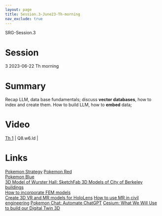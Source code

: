 ```yaml
---
layout: page
title: Session.3-June23-Th-morning
nav_exclude: true
---
```

SRG-Session.3
# Session
 3  2023-06-22 Th morning
# Summary
 Recap LLM, data base fundamentals; discuss **vector databases**, how to index and create them. How to build LLM, how to **embed** data; 

# Video 
 [Th 1](https://berkeley.zoom.us/rec/share/_BhVFSsJZDX9TtfhJyxjEq4Zv-eH3PWHjmicjiBMu6xPpGQjy-41rom52GGpXmag.zUCBCtEYP4YqosL2?startTime=1687451355000) | Q8.w6.Id |
# Links
[Pokemon Strategy](https://arxiv.org/pdf/2306.03024.pdf)
[Pokemon Red](https://archive.org/details/pokemon-red-version)   
[Pokemon Blue](https://archive.org/details/pokemon-blue-version-gb)  
[3D Model of Wurster Hall: SketchFab ](https://sketchfab.com/3d-models/wurster-hall-uc-berkeley-96093606dafe43f5afd500329a80bcbe) 
[3D Models of City of Berkeley buildings](https://www.cgtrader.com/3d-models/exterior/cityscape/berkeley)  
[How to incorporate FEM models](https://github.com/mikolalysenko/femgl)  
[Create 3D VR and MR models for HoloLens](https://aframe.io/) 
[How to use MR in civil engineering](https://fieldtech.trimble.com/resources/mixed-reality/trimble-xr10-with-hololens-2) 
[Pokemon Chat: Automate ChatGPT](https://arxiv.org/abs/2306.03024) 
[Cesium: What We Will Use to build our Digital Twin 3D](https://sandcastle.cesium.com/)
